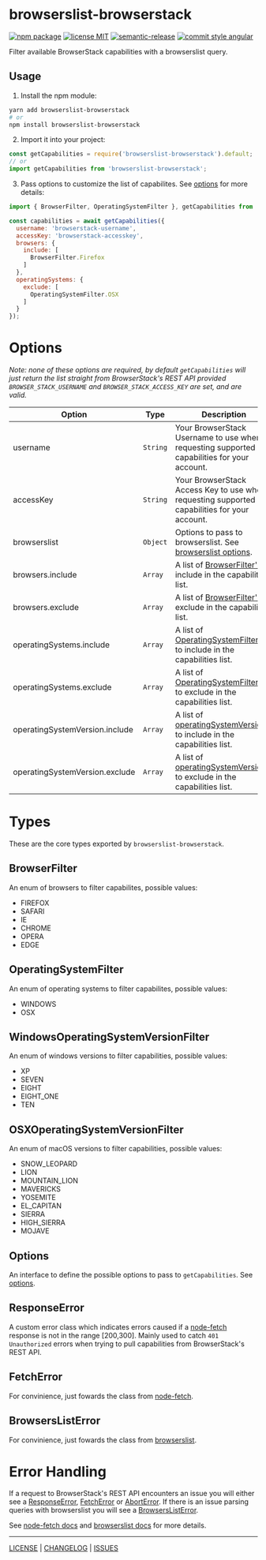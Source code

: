 # browserslist-browserstack
[![npm package](https://img.shields.io/npm/v/browserslist-browserstack.svg?style=flat-square)](https://www.npmjs.com/package/browserslist-browserstack) [![license MIT](https://img.shields.io/npm/l/browserslist-browserstack.svg?style=flat-square)](./LICENSE) [![semantic-release](https://img.shields.io/badge/%20%20%F0%9F%93%A6%F0%9F%9A%80-semantic--release-e10079.svg?style=flat-square)](https://github.com/semantic-release/semantic-release) [![commit style angular](https://img.shields.io/static/v1.svg?label=commit%20style&message=angular&color=blueviolet&style=flat-square)](https://github.com/angular/angular.js/blob/master/DEVELOPERS.md#-git-commit-guidelines)

Filter available BrowserStack capabilities with a browserslist query.

## Usage
1. Install the npm module:
```bash
yarn add browserslist-browserstack
# or
npm install browserslist-browserstack
```
2. Import it into your project:
```javascript
const getCapabilities = require('browserslist-browserstack').default;
// or
import getCapabilities from 'browserslist-browserstack';
```
3. Pass options to customize the list of capabilites. See [options](#Options) for more details:
```javascript
import { BrowserFilter, OperatingSystemFilter }, getCapabilities from 'browserslist-browserstack';

const capabilities = await getCapabilities({
  username: 'browserstack-username',
  accessKey: 'browserstack-accesskey',
  browsers: {
    include: [
      BrowserFilter.Firefox
    ]
  },
  operatingSystems: {
    exclude: [
      OperatingSystemFilter.OSX
    ]
  }
});
```

# Options
_Note: none of these options are required, by default `getCapabilities` will just return the list straight from BrowserStack's REST API provided `BROWSER_STACK_USERNAME` and `BROWSER_STACK_ACCESS_KEY` are set, and are valid._

| Option | Type | Description | Example | Default |
| --- | --- | --- | --- | --- |
| username | `String` | Your BrowserStack Username to use when requesting supported capabilities for your account. | `"username"` | `process.env.BROWSER_STACK_USERNAME` |
| accessKey | `String` | Your BrowserStack Access Key to use when requesting supported capabilities for your account. | `"xxxxxxxxxxxxxxxxxxxx"` | `process.env.BROWSER_STACK_ACCESS_KEY` |
| browserslist | `Object` | Options to pass to browserslist. See [browserslist options](https://github.com/browserslist/browserslist#js-api). | `{ queries: ['> 1%', 'IE 10'], options: { ignoreUnknownVersions: true } }` | `undefined` |
| browsers.include | `Array` | A list of [BrowserFilter's](#BrowserFilter) to include in the capabilities list. | `[BrowserFilter.FIREFOX, BrowserFilter.CHROME]` | `[]` |
| browsers.exclude | `Array` | A list of [BrowserFilter's](#BrowserFilter) to exclude in the capabilities list. | `[BrowserFilter.IE, BrowserFilter.EDGE]` | `[]` |
| operatingSystems.include | `Array` | A list of [OperatingSystemFilter's](#OperatingSystemFilter) to include in the capabilities list. | `[OperatingSystemFilter.WINDOWS]` | `[]` |
| operatingSystems.exclude | `Array` | A list of [OperatingSystemFilter's](#OperatingSystemFilter) to exclude in the capabilities list. | `[OperatingSystemFilter.OSX]` | `[]` |
| operatingSystemVersion.include | `Array` | A list of [operatingSystemVersion's](#operatingSystemVersion) to include in the capabilities list. | `[operatingSystemVersion.SEVEN, operatingSystemVersion.XP]` | `[]` |
| operatingSystemVersion.exclude | `Array` | A list of [operatingSystemVersion's](#operatingSystemVersion) to exclude in the capabilities list. | `[operatingSystemVersion.EL_CAPITAN, operatingSystemVersion.HIGH_SIERRA]` | `[]` |

# Types
These are the core types exported by `browserslist-browserstack`.
## BrowserFilter
An enum of browsers to filter capabilites, possible values:
* FIREFOX
* SAFARI
* IE
* CHROME
* OPERA
* EDGE

## OperatingSystemFilter
An enum of operating systems to filter capabilites, possible values:
* WINDOWS
* OSX

## WindowsOperatingSystemVersionFilter
An enum of windows versions to filter capabilities, possible values:
* XP
* SEVEN
* EIGHT
* EIGHT_ONE
* TEN

## OSXOperatingSystemVersionFilter
An enum of macOS versions to filter capabilities, possible values:
* SNOW_LEOPARD
* LION
* MOUNTAIN_LION
* MAVERICKS
* YOSEMITE
* EL_CAPITAN
* SIERRA
* HIGH_SIERRA
* MOJAVE

## Options
An interface to define the possible options to pass to `getCapabilities`. See [options](#Options).

## ResponseError
A custom error class which indicates errors caused if a [node-fetch](https://github.com/bitinn/node-fetch/blob/master/src/fetch-error.js) response is not in the range [200,300]. Mainly used to catch `401 Unauthorized` errors when trying to pull capabilities from BrowserStack's REST API.

## FetchError
For convinience, just fowards the class from [node-fetch](https://github.com/bitinn/node-fetch/blob/master/src/fetch-error.js).

## BrowsersListError
For convinience, just fowards the class from [browserslist](https://github.com/browserslist/browserslist/blob/master/error.js).

# Error Handling
If a request to BrowserStack's REST API encounters an issue you will either see a [ResponseError](#ResponseError), [FetchError](#FetchError) or [AbortError](#AbortError). If there is an issue parsing queries with browserslist you will see a [BrowsersListError](#BrowsersListError).

See [node-fetch docs](https://github.com/bitinn/node-fetch/blob/master/ERROR-HANDLING.md) and [browserslist docs](https://github.com/browserslist/browserslist) for more details.

---

[LICENSE](./LICENSE) | [CHANGELOG](./CHANGELOG.md) | [ISSUES](https://github.com/xeroxinteractive/browserslist-browserstack/issues)
